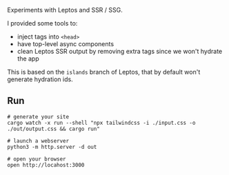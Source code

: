 Experiments with Leptos and SSR / SSG.

I provided some tools to:
- inject tags into `<head>`
- have top-level async components
- clean Leptos SSR output by removing extra tags since we won't hydrate the app

This is based on the `islands` branch of Leptos, that by default won't generate
hydration ids.


## Run

```
# generate your site
cargo watch -x run --shell "npx tailwindcss -i ./input.css -o ./out/output.css && cargo run"

# launch a webserver
python3 -m http.server -d out 

# open your browser
open http://locahost:3000
```
